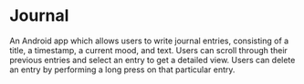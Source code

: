 # Journal

An Android app which allows users to write journal entries, consisting of a title, a timestamp, a current mood, and text. 
Users can scroll through their previous entries and select an entry to get a detailed view. 
Users can delete an entry by performing a long press on that particular entry.
